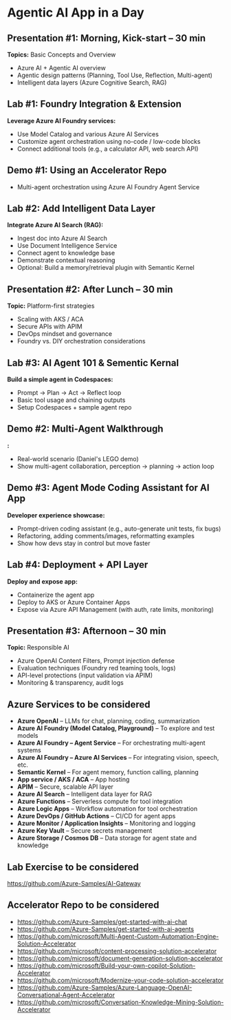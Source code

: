 # Agentic AI App in a Day

## Presentation #1: Morning, Kick-start – 30 min
**Topics:** Basic Concepts and Overview
- Azure AI + Agentic AI overview  
- Agentic design patterns (Planning, Tool Use, Reflection, Multi-agent)  
- Intelligent data layers (Azure Cognitive Search, RAG)  

## Lab #1: Foundry Integration & Extension
**Leverage Azure AI Foundry services:**
- Use Model Catalog and various Azure AI Services
- Customize agent orchestration using no-code / low-code blocks  
- Connect additional tools (e.g., a calculator API, web search API)

## Demo #1: Using an Accelerator Repo
- Multi-agent orchestration using Azure AI Foundry Agent Service

## Lab #2: Add Intelligent Data Layer
**Integrate Azure AI Search (RAG):**
- Ingest doc into Azure AI Search
- Use Document Intelligence Service
- Connect agent to knowledge base  
- Demonstrate contextual reasoning  
- Optional: Build a memory/retrieval plugin with Semantic Kernel

## Presentation #2: After Lunch – 30 min
**Topic:** Platform-first strategies  
- Scaling with AKS / ACA  
- Secure APIs with APIM  
- DevOps mindset and governance  
- Foundry vs. DIY orchestration considerations

## Lab #3: AI Agent 101 & Sementic Kernal
**Build a simple agent in Codespaces:**
- Prompt → Plan → Act → Reflect loop  
- Basic tool usage and chaining outputs  
- Setup Codespaces + sample agent repo

## Demo #2: Multi-Agent Walkthrough
**:**
- Real-world scenario (Daniel's LEGO demo)  
- Show multi-agent collaboration, perception → planning → action loop

## Demo #3: Agent Mode Coding Assistant for AI App
**Developer experience showcase:**
- Prompt-driven coding assistant (e.g., auto-generate unit tests, fix bugs)  
- Refactoring, adding comments/images, reformatting examples  
- Show how devs stay in control but move faster

## Lab #4: Deployment + API Layer
**Deploy and expose app:**
- Containerize the agent app
- Deploy to AKS or Azure Container Apps  
- Expose via Azure API Management (with auth, rate limits, monitoring)  

## Presentation #3: Afternoon – 30 min
**Topic:** Responsible AI  
- Azure OpenAI Content Filters, Prompt injection defense  
- Evaluation techniques (Foundry red teaming tools, logs)  
- API-level protections (input validation via APIM)  
- Monitoring & transparency, audit logs


## Azure Services to be considered
- **Azure OpenAI** – LLMs for chat, planning, coding, summarization  
- **Azure AI Foundry (Model Catalog, Playground)** – To explore and test models  
- **Azure AI Foundry – Agent Service** – For orchestrating multi-agent systems  
- **Azure AI Foundry – Azure AI Services** – For integrating vision, speech, etc.  
- **Semantic Kernel** – For agent memory, function calling, planning  
- **App service / AKS / ACA** – App hosting  
- **APIM** – Secure, scalable API layer
- **Azure AI Search** – Intelligent data layer for RAG
- **Azure Functions** – Serverless compute for tool integration
- **Azure Logic Apps** – Workflow automation for tool orchestration
- **Azure DevOps / GitHub Actions** – CI/CD for agent apps
- **Azure Monitor / Application Insights** – Monitoring and logging
- **Azure Key Vault** – Secure secrets management
- **Azure Storage / Cosmos DB** – Data storage for agent state and knowledge

## Lab Exercise to be considered

https://github.com/Azure-Samples/AI-Gateway

## Accelerator Repo to be considered
- https://github.com/Azure-Samples/get-started-with-ai-chat
- https://github.com/Azure-Samples/get-started-with-ai-agents
- https://github.com/microsoft/Multi-Agent-Custom-Automation-Engine-Solution-Accelerator
- https://github.com/microsoft/content-processing-solution-accelerator
- https://github.com/microsoft/document-generation-solution-accelerator
- https://github.com/microsoft/Build-your-own-copilot-Solution-Accelerator
- https://github.com/microsoft/Modernize-your-code-solution-accelerator
- https://github.com/Azure-Samples/Azure-Language-OpenAI-Conversational-Agent-Accelerator
- https://github.com/microsoft/Conversation-Knowledge-Mining-Solution-Accelerator

